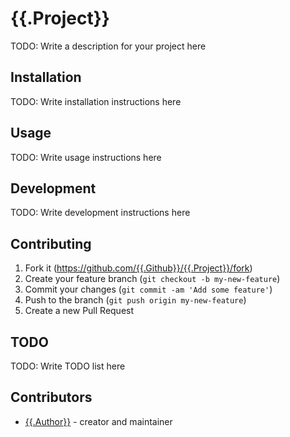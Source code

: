 # {{.Project}}

TODO: Write a description for your project here

## Installation

TODO: Write installation instructions here

## Usage

TODO: Write usage instructions here

## Development

TODO: Write development instructions here

## Contributing

1. Fork it (<https://github.com/{{.Github}}/{{.Project}}/fork>)
2. Create your feature branch (`git checkout -b my-new-feature`)
3. Commit your changes (`git commit -am 'Add some feature'`)
4. Push to the branch (`git push origin my-new-feature`)
5. Create a new Pull Request

## TODO

TODO: Write TODO list here

## Contributors

- [{{.Author}}](https://github.com/{{.Github}}) - creator and maintainer
